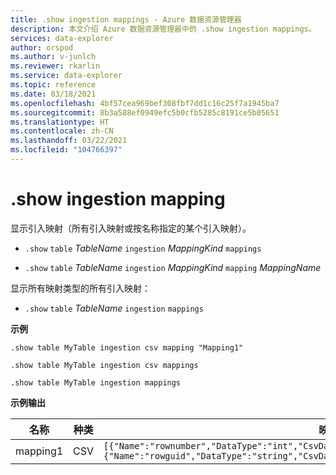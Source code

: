 ```yaml
---
title: .show ingestion mappings - Azure 数据资源管理器
description: 本文介绍 Azure 数据资源管理器中的 .show ingestion mappings。
services: data-explorer
author: orspod
ms.author: v-junlch
ms.reviewer: rkarlin
ms.service: data-explorer
ms.topic: reference
ms.date: 03/18/2021
ms.openlocfilehash: 4bf57cea969bef308fbf7dd1c16c25f7a1945ba7
ms.sourcegitcommit: 8b3a588ef0949efc5b0cfb5285c8191ce5b05651
ms.translationtype: HT
ms.contentlocale: zh-CN
ms.lasthandoff: 03/22/2021
ms.locfileid: "104766397"
---
```

# <a name="show-ingestion-mapping"></a>.show ingestion mapping

显示引入映射（所有引入映射或按名称指定的某个引入映射）。

* `.show` `table` *TableName* `ingestion` *MappingKind*  `mappings`

* `.show` `table` *TableName* `ingestion` *MappingKind*  `mapping` *MappingName* 

显示所有映射类型的所有引入映射：

* `.show` `table` *TableName* `ingestion`  `mappings`
 
**示例** 
 
```kusto
.show table MyTable ingestion csv mapping "Mapping1" 

.show table MyTable ingestion csv mappings 

.show table MyTable ingestion mappings 
```

**示例输出**

| 名称     | 种类 | 映射     |
|----------|------|-------------|
| mapping1 | CSV  | `[{"Name":"rownumber","DataType":"int","CsvDataType":null,"Ordinal":0,"ConstValue":null},{"Name":"rowguid","DataType":"string","CsvDataType":null,"Ordinal":1,"ConstValue":null}]` |
